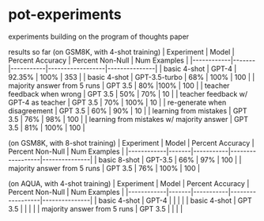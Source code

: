 # pot-experiments
 experiments building on the program of thoughts paper

 results so far (on GSM8K, with 4-shot training)
 | Experiment | Model | Percent Accuracy | Percent Non-Null | Num Examples |
 |------------|-------|-----------|------------------|---------------|
 | basic 4-shot  | GPT-4 | 92.35%           | 100%             | 353          |
 | basic 4-shot | GPT-3.5-turbo | 68%           | 100%             | 100          |
 | majority answer from 5 runs | GPT 3.5 | 80% |100% | 100 |
 | teacher feedback when wrong | GPT 3.5 | 50% | 70% | 10 |
 | teacher feedback w/ GPT-4 as teacher | GPT 3.5 | 70% | 100% | 10 |
 | re-generate when disagreement | GPT 3.5 | 60% | 90% | 10 |
 | learning from mistakes | GPT 3.5 | 76% | 98% | 100 |
 | learning from mistakes w/ majority answer | GPT 3.5 | 81% | 100% | 100 |
 
(on GSM8K, with 8-shot training)
  | Experiment | Model | Percent Accuracy | Percent Non-Null | Num Examples |
 |------------|-------|-----------|------------------|---------------|
 | basic 8-shot | GPT-3.5 | 66% | 97% | 100 |
 | majority answer from 5 runs | GPT 3.5 | 76% | 100% | 100 |

(on AQUA, with 4-shot training)
  | Experiment | Model | Percent Accuracy | Percent Non-Null | Num Examples |
 |------------|-------|-----------|------------------|---------------|
 | basic 4-shot | GPT-4 |  |  |  |
 | basic 4-shot | GPT 3.5 |  | | |
 | majority answer from 5 runs | GPT 3.5 | | | |

